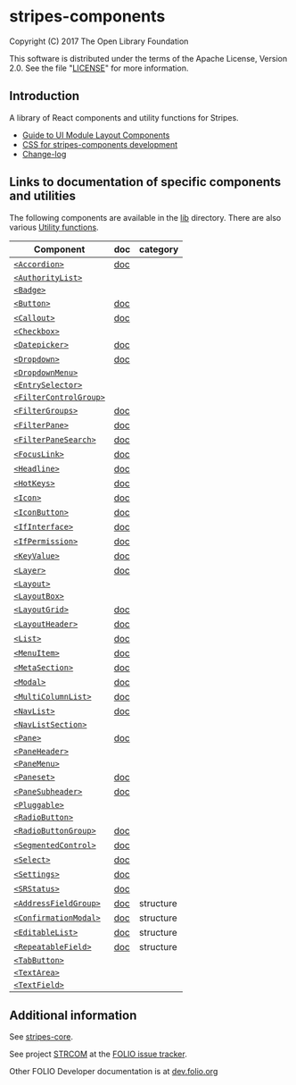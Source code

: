 # stripes-components

Copyright (C) 2017 The Open Library Foundation

This software is distributed under the terms of the Apache License,
Version 2.0. See the file "[LICENSE](LICENSE)" for more information.

## Introduction

A library of React components and utility functions for Stripes.

* [Guide to UI Module Layout Components](docs/UIModuleLayout.md)
* [CSS for stripes-components development](docs/CSSinStripes.md)
* [Change-log](CHANGELOG.md)

## Links to documentation of specific components and utilities

The following components are available in the [lib](lib) directory.
There are also various [Utility functions](util/README.md).

Component | doc | category
--- | --- | ---
[`<Accordion>`](lib/Accordion) | [doc](lib/Accordion/readme.md) |
[`<AuthorityList>`](lib/AuthorityList) | |
[`<Badge>`](lib/Badge) | |
[`<Button>`](lib/Button) | [doc](lib/Button/readme/general.md) |
[`<Callout>`](lib/Callout) | [doc](lib/Callout/readme.md) |
[`<Checkbox>`](lib/Checkbox) | |
[`<Datepicker>`](lib/Datepicker) | [doc](lib/Datepicker/readme.md) |
[`<Dropdown>`](lib/Dropdown) | [doc](lib/Dropdown/readme.md) |
[`<DropdownMenu>`](lib/DropdownMenu) | |
[`<EntrySelector>`](lib/EntrySelector) | |
[`<FilterControlGroup>`](lib/FilterControlGroup) | |
[`<FilterGroups>`](lib/FilterGroups) | [doc](lib/FilterGroups/readme.md) |
[`<FilterPane>`](lib/FilterPane) | [doc](lib/FilterPane/readme.md) |
[`<FilterPaneSearch>`](lib/FilterPaneSearch) | [doc](lib/FilterPaneSearch/readme.md) |
[`<FocusLink>`](lib/FocusLink) | [doc](lib/FocusLink/readme.md) |
[`<Headline>`](lib/Headline) | [doc](lib/Headline/readme.md) |
[`<HotKeys>`](lib/HotKeys) | [doc](lib/HotKeys/readme.md) |
[`<Icon>`](lib/Icon) | [doc](lib/Icon/readme.md) |
[`<IconButton>`](lib/IconButton) | [doc](lib/IconButton/readme.md) |
[`<IfInterface>`](lib/IfInterface) | [doc](lib/IfInterface/readme.md) |
[`<IfPermission>`](lib/IfPermission) | [doc](lib/IfPermission/readme.md) |
[`<KeyValue>`](lib/KeyValue) | [doc](lib/KeyValue/readme.md) |
[`<Layer>`](lib/Layer) | [doc](lib/Layer/readme.md) |
[`<Layout>`](lib/Layout) | |
[`<LayoutBox>`](lib/LayoutBox) | |
[`<LayoutGrid>`](lib/LayoutGrid) | [doc](lib/LayoutGrid/readme.md) |
[`<LayoutHeader>`](lib/LayoutHeader) | [doc](lib/LayoutHeader/readme.md) |
[`<List>`](lib/List) | [doc](lib/List/readme.md) |
[`<MenuItem>`](lib/MenuItem) | [doc](lib/MenuItem/readme.md) |
[`<MetaSection>`](lib/MetaSection) | [doc](lib/MetaSection/readme.md) |
[`<Modal>`](lib/Modal) | [doc](lib/Modal/readme.md) |
[`<MultiColumnList>`](lib/MultiColumnList) | [doc](lib/MultiColumnList/readme.md) |
[`<NavList>`](lib/NavList) | [doc](lib/NavList/readme.md) |
[`<NavListSection>`](lib/NavListSection) | |
[`<Pane>`](lib/Pane) | [doc](lib/Pane/readme.md) |
[`<PaneHeader>`](lib/PaneHeader) | |
[`<PaneMenu>`](lib/PaneMenu) | |
[`<Paneset>`](lib/Paneset) | [doc](lib/Paneset/readme.md) |
[`<PaneSubheader>`](lib/PaneSubheader) | [doc](lib/PaneSubheader/readme.md) |
[`<Pluggable>`](lib/Pluggable) | |
[`<RadioButton>`](lib/RadioButton) | |
[`<RadioButtonGroup>`](lib/RadioButtonGroup) | [doc](lib/RadioButtonGroup/readme.md) |
[`<SegmentedControl>`](lib/SegmentedControl) | [doc](lib/SegmentedControl/readme.md) |
[`<Select>`](lib/Select) | [doc](lib/Select/readme.md) |
[`<Settings>`](lib/Settings) | [doc](lib/Settings/readme.md) |
[`<SRStatus>`](lib/SRStatus) | [doc](lib/SRStatus/readme.md) |
[`<AddressFieldGroup>`](lib/structures/AddressFieldGroup) | [doc](lib/structures/AddressFieldGroup/readme.md) | structure
[`<ConfirmationModal>`](lib/structures/ConfirmationModal) | [doc](lib/structures/ConfirmationModal/readme.md) | structure
[`<EditableList>`](lib/structures/EditableList) | [doc](lib/structures/EditableList/readme.md) | structure
[`<RepeatableField>`](lib/structures/RepeatableField) | [doc](lib/structures/RepeatableField/readme.md) | structure
[`<TabButton>`](lib/TabButton) | |
[`<TextArea>`](lib/TextArea) | |
[`<TextField>`](lib/TextField) | |

## Additional information

See [stripes-core](https://github.com/folio-org/stripes-core).

See project [STRCOM](https://issues.folio.org/browse/STRCOM)
at the [FOLIO issue tracker](http://dev.folio.org/community/guide-issues).

Other FOLIO Developer documentation is at [dev.folio.org](http://dev.folio.org/)
